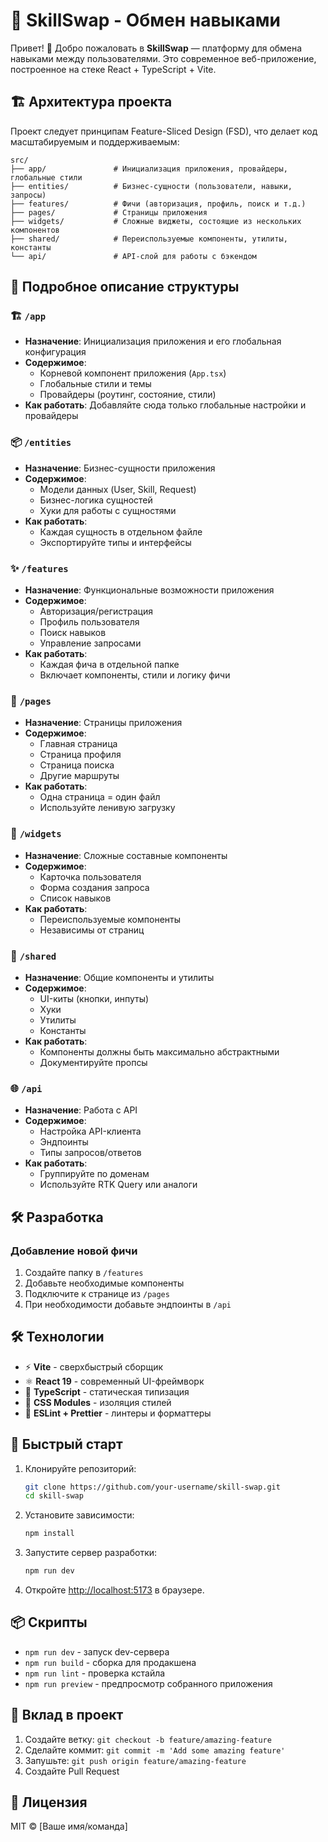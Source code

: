 # 🚀 SkillSwap - Обмен навыками

Привет! 👋 Добро пожаловать в **SkillSwap** — платформу для обмена навыками между пользователями. Это современное веб-приложение, построенное на стеке React + TypeScript + Vite.

## 🏗️ Архитектура проекта

Проект следует принципам Feature-Sliced Design (FSD), что делает код масштабируемым и поддерживаемым:

```
src/
├── app/               # Инициализация приложения, провайдеры, глобальные стили
├── entities/          # Бизнес-сущности (пользователи, навыки, запросы)
├── features/          # Фичи (авторизация, профиль, поиск и т.д.)
├── pages/             # Страницы приложения
├── widgets/           # Сложные виджеты, состоящие из нескольких компонентов
├── shared/            # Переиспользуемые компоненты, утилиты, константы
└── api/               # API-слой для работы с бэкендом
```

## 📂 Подробное описание структуры

### 🏗️ `/app`

- **Назначение**: Инициализация приложения и его глобальная конфигурация
- **Содержимое**:
  - Корневой компонент приложения (`App.tsx`)
  - Глобальные стили и темы
  - Провайдеры (роутинг, состояние, стили)
- **Как работать**: Добавляйте сюда только глобальные настройки и провайдеры

### 📦 `/entities`

- **Назначение**: Бизнес-сущности приложения
- **Содержимое**:
  - Модели данных (User, Skill, Request)
  - Бизнес-логика сущностей
  - Хуки для работы с сущностями
- **Как работать**:
  - Каждая сущность в отдельном файле
  - Экспортируйте типы и интерфейсы

### ✨ `/features`

- **Назначение**: Функциональные возможности приложения
- **Содержимое**:
  - Авторизация/регистрация
  - Профиль пользователя
  - Поиск навыков
  - Управление запросами
- **Как работать**:
  - Каждая фича в отдельной папке
  - Включает компоненты, стили и логику фичи

### 📄 `/pages`

- **Назначение**: Страницы приложения
- **Содержимое**:
  - Главная страница
  - Страница профиля
  - Страница поиска
  - Другие маршруты
- **Как работать**:
  - Одна страница = один файл
  - Используйте ленивую загрузку

### 🧩 `/widgets`

- **Назначение**: Сложные составные компоненты
- **Содержимое**:
  - Карточка пользователя
  - Форма создания запроса
  - Список навыков
- **Как работать**:
  - Переиспользуемые компоненты
  - Независимы от страниц

### 🔄 `/shared`

- **Назначение**: Общие компоненты и утилиты
- **Содержимое**:
  - UI-киты (кнопки, инпуты)
  - Хуки
  - Утилиты
  - Константы
- **Как работать**:
  - Компоненты должны быть максимально абстрактными
  - Документируйте пропсы

### 🌐 `/api`

- **Назначение**: Работа с API
- **Содержимое**:
  - Настройка API-клиента
  - Эндпоинты
  - Типы запросов/ответов
- **Как работать**:
  - Группируйте по доменам
  - Используйте RTK Query или аналоги

## 🛠 Разработка

### Добавление новой фичи

1. Создайте папку в `/features`
2. Добавьте необходимые компоненты
3. Подключите к странице из `/pages`
4. При необходимости добавьте эндпоинты в `/api`

## 🛠 Технологии

- ⚡ **Vite** - сверхбыстрый сборщик
- ⚛️ **React 19** - современный UI-фреймворк
- 📝 **TypeScript** - статическая типизация
- 🎨 **CSS Modules** - изоляция стилей
- 🧪 **ESLint + Prettier** - линтеры и форматтеры

## 🚀 Быстрый старт

1. Клонируйте репозиторий:

   ```bash
   git clone https://github.com/your-username/skill-swap.git
   cd skill-swap
   ```

2. Установите зависимости:

   ```bash
   npm install
   ```

3. Запустите сервер разработки:

   ```bash
   npm run dev
   ```

4. Откройте [http://localhost:5173](http://localhost:5173) в браузере.

## 📦 Скрипты

- `npm run dev` - запуск dev-сервера
- `npm run build` - сборка для продакшена
- `npm run lint` - проверка кстайла
- `npm run preview` - предпросмотр собранного приложения

## 🤝 Вклад в проект

1. Создайте ветку: `git checkout -b feature/amazing-feature`
2. Сделайте коммит: `git commit -m 'Add some amazing feature'`
3. Запушьте: `git push origin feature/amazing-feature`
4. Создайте Pull Request

## 📜 Лицензия

MIT © [Ваше имя/команда]
